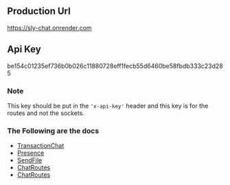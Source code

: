 ## **Production Url**

https://sly-chat.onrender.com

## **Api Key**

be154c01235ef736b0b026c11880728eff1fecb55d6460be58fbdb333c23d285

### **Note**

This key should be put in the `'x-api-key'` header and this key is for the routes and not the sockets.

### **The Following are the docs**

- [TransactionChat](/docs?doc=chat)
- [Presence](/docs?doc=presence)
- [SendFile](/docs?doc=sendFile)
- [ChatRoutes](/docs?doc=chatRoutes)
- [ChatRoutes](/docs?doc=commentRoutes)

